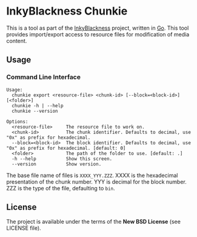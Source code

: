 # InkyBlackness Chunkie

This is a tool as part of the [InkyBlackness](https://inkyblackness.github.io) project, written in [Go](http://golang.org/). This tool provides import/export access to resource files for modification of media content.

## Usage

### Command Line Interface

```
Usage:
  chunkie export <resource-file> <chunk-id> [--block=<block-id>] [<folder>]
  chunkie -h | --help
  chunkie --version

Options:
  <resource-file>     The resource file to work on.
  <chunk-id>          The chunk identifier. Defaults to decimal, use "0x" as prefix for hexadecimal.
  --block=<block-id>  The block identifier. Defaults to decimal, use "0x" as prefix for hexadecimal. [default: 0]
  <folder>            The path of the folder to use. [default: .]
  -h --help           Show this screen.
  --version           Show version.
```

The base file name of files is ```XXXX_YYY.ZZZ```. XXXX is the hexadecimal presentation of the chunk number. YYY is decimal for the block number. ZZZ is the type of the file, defaulting to ```bin```.

## License

The project is available under the terms of the **New BSD License** (see LICENSE file).
